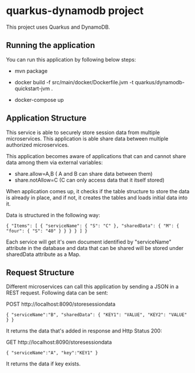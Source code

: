 # quarkus-dynamodb project

This project uses Quarkus and DynamoDB.

## Running the application

You can run this application by following below steps:

* mvn package

* docker build -f src/main/docker/Dockerfile.jvm -t quarkus/dynamodb-quickstart-jvm .

* docker-compose up

## Application Structure

This service is able to securely store session data from multiple microservices. This application is able share data between multiple authorized microservices.

This application becomes aware of applications that can and cannot share data among them via external variables:

* share.allow=A,B ( A and B can share data between them)
* share.notAllow=C (C can only access data that it itself stored)

When application comes up, it checks if the table structure to store the data is already in place, and if not, it creates the tables and loads initial data into it. 

Data is structured in the following way:

`{
    "Items": [
        {
            "serviceName": {
                "S": "C"
            },
            "sharedData": {
                "M": {
                    "four": {
                        "S": "40"
                    }
                }
            }
        }
     ]
 }`
 
 Each service will get it's own document identified by "serviceName" attribute in the database and data that can be shared will be stored under sharedData attribute as a Map. 
 
 ## Request Structure
 
 Different microservices can call this application by sending a JSON in a REST request. Following data can be sent:
 
 POST http://localhost:8090/storesessiondata 
 
`{
    "serviceName":"B",
    "sharedData": {
        "KEY1": "VALUE",
        "KEY2": "VALUE"
    }
}`

It returns the data that's added in response and Http Status 200: 



GET http://localhost:8090/storesessiondata

`{
    "serviceName":"A",
    "key":"KEY1"
}`

It returns the data if key exists. 
